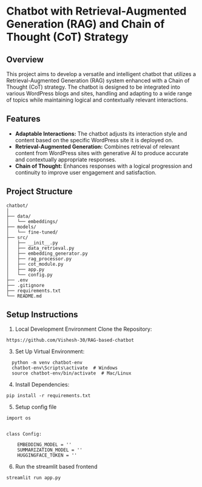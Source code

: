 # Chatbot with Retrieval-Augmented Generation (RAG) and Chain of Thought (CoT) Strategy

## Overview

This project aims to develop a versatile and intelligent chatbot that utilizes a Retrieval-Augmented Generation (RAG) system enhanced with a Chain of Thought (CoT) strategy. The chatbot is designed to be integrated into various WordPress blogs and sites, handling and adapting to a wide range of topics while maintaining logical and contextually relevant interactions.

## Features

- **Adaptable Interactions:** The chatbot adjusts its interaction style and content based on the specific WordPress site it is deployed on.
- **Retrieval-Augmented Generation:** Combines retrieval of relevant content from WordPress sites with generative AI to produce accurate and contextually appropriate responses.
- **Chain of Thought:** Enhances responses with a logical progression and continuity to improve user engagement and satisfaction.

## Project Structure

```
chatbot/
│
├── data/
│   └── embeddings/
├── models/
│   └── fine-tuned/
├── src/
│   ├── __init__.py
│   ├── data_retrieval.py
│   ├── embedding_generator.py
│   ├── rag_processor.py
│   ├── cot_module.py
│   ├── app.py
│   └── config.py
├── .env
├── .gitignore
├── requirements.txt
└── README.md

```


## Setup Instructions
1. Local Development Environment
Clone the Repository:
```
https://github.com/Vishesh-30/RAG-based-chatbot
```

3. Set Up Virtual Environment:
```
  python -m venv chatbot-env
  chatbot-env\Scripts\activate  # Windows
  source chatbot-env/bin/activate  # Mac/Linux
```

4. Install Dependencies:
```
pip install -r requirements.txt
```

5. Setup config file
```
import os


class Config:

    EMBEDDING_MODEL = ''
    SUMMARIZATION_MODEL = ''
    HUGGINGFACE_TOKEN = ''

```

6. Run the streamlit based frontend
```
streamlit run app.py
````




